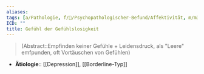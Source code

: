 ```yaml
---
aliases: 
tags: [a/Pathologie, f/💭/Psychopathologischer-Befund/Affektivität, m/m31]
ICD: ""
title: Gefühl der Gefühlslosigkeit
---
```

> (Abstract::Empfinden keiner Gefühle + Leidensdruck, als "Leere" emfpunden, oft Vortäuschen von Gefühlen)
- **Ätiologie**:: [[Depression]], [[Borderline-Typ]]